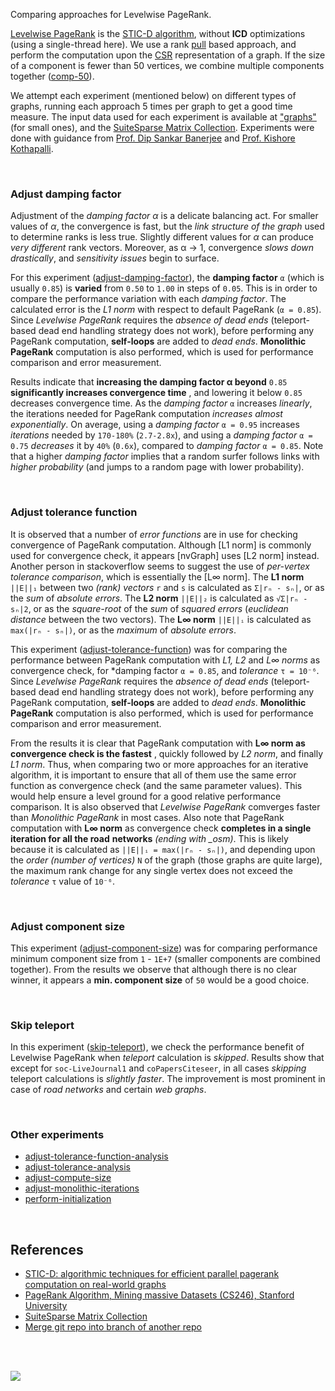 Comparing approaches for Levelwise PageRank.

[Levelwise PageRank] is the [STIC-D algorithm], without **ICD** optimizations
(using a single-thread here). We use a rank [pull] based approach, and perform
the computation upon the [CSR] representation of a graph. If the size of a
component is fewer than 50 vertices, we combine multiple components together
([comp-50]).

We attempt each experiment (mentioned below) on different types of graphs,
running each approach 5 times per graph to get a good time measure. The input
data used for each experiment is available at ["graphs"] (for small ones), and
the [SuiteSparse Matrix Collection]. Experiments were done with guidance from
[Prof. Dip Sankar Banerjee] and [Prof. Kishore Kothapalli].

<br>


### Adjust damping factor

Adjustment of the *damping factor α* is a delicate balancing act. For smaller
values of *α*, the convergence is fast, but the *link structure* *of the graph*
used to determine ranks is less true. Slightly different values for *α* can
produce *very different* rank vectors. Moreover, as α → 1, convergence *slows
down drastically*, and *sensitivity issues* begin to surface.

For this experiment ([adjust-damping-factor]), the **damping factor** `α` (which
is usually `0.85`) is **varied** from `0.50` to `1.00` in steps of `0.05`. This
is in order to compare the performance variation with each *damping factor*. The
calculated error is the *L1 norm* with respect to default PageRank (`α = 0.85`).
Since *Levelwise PageRank* requires the *absence of dead ends* (teleport-based
dead end handling strategy does not work), before performing any PageRank
computation, **self-loops** are added to *dead ends*. **Monolithic PageRank**
computation is also performed, which is used for performance comparison and
error measurement.

Results indicate that **increasing the damping factor α beyond** `0.85`
**significantly increases convergence time** , and lowering it below `0.85`
decreases convergence time. As the *damping factor* `α` increases *linearly*,
the iterations needed for PageRank computation *increases almost*
*exponentially*. On average, using a *damping factor* `α = 0.95` increases
*iterations* needed by `170-180%` (`2.7-2.8x`), and using a *damping* *factor*
`α = 0.75` *decreases* it by `40%` (`0.6x`), compared to *damping factor* `α =
0.85`. Note that a higher *damping factor* implies that a random surfer follows
links with *higher probability* (and jumps to a random page with lower
probability).

[adjust-damping-factor]: https://github.com/puzzlef/pagerank-componentwise/tree/adjust-damping-factor

<br>


### Adjust tolerance function

It is observed that a number of *error functions* are in use for checking
convergence of PageRank computation. Although [L1 norm] is commonly used
for convergence check, it appears [nvGraph] uses [L2 norm] instead. Another
person in stackoverflow seems to suggest the use of *per-vertex tolerance*
*comparison*, which is essentially the [L∞ norm]. The **L1 norm** `||E||₁`
between two *(rank) vectors* `r` and `s` is calculated as `Σ|rₙ - sₙ|`, or
as the *sum* of *absolute errors*. The **L2 norm** `||E||₂` is calculated
as `√Σ|rₙ - sₙ|2`, or as the *square-root* of the *sum* of *squared errors*
(*euclidean distance* between the two vectors). The **L∞ norm** `||E||ᵢ`
is calculated as `max(|rₙ - sₙ|)`, or as the *maximum* of *absolute errors*.

This experiment ([adjust-tolerance-function]) was for comparing the performance
between PageRank computation with *L1, L2* and *L∞ norms* as convergence check,
for *damping factor `α = 0.85`, and *tolerance* `τ = 10⁻⁶`. Since *Levelwise*
*PageRank* requires the *absence of dead ends* (teleport-based dead end handling
strategy does not work), before performing any PageRank computation,
**self-loops** are added to *dead ends*. **Monolithic PageRank** computation is
also performed, which is used for performance comparison and error measurement.

From the results it is clear that PageRank computation with **L∞ norm as**
**convergence check is the fastest** , quickly followed by *L2 norm*, and finally
*L1 norm*. Thus, when comparing two or more approaches for an iterative
algorithm, it is important to ensure that all of them use the same error
function as convergence check (and the same parameter values). This would help
ensure a level ground for a good relative performance comparison. It is also
observed that *Levelwise PageRank* comverges faster than *Monolithic PageRank*
in most cases. Also note that PageRank computation with **L∞ norm** as
convergence check **completes in a single iteration for all the road**
**networks** *(ending with _osm)*. This is likely because it is calculated as
`||E||ᵢ = max(|rₙ - sₙ|)`, and depending upon the *order (number of vertices)*
`N` of the graph (those graphs are quite large), the maximum rank change for any
single vertex does not exceed the *tolerance* `τ` value of `10⁻⁶`.

[adjust-tolerance-function]: https://github.com/puzzlef/pagerank-componentwise/tree/adjust-tolerance-function

<br>


### Adjust component size

This experiment ([adjust-component-size]) was for comparing performance minimum
component size from `1` - `1E+7` (smaller components are combined together).
From the results we observe that although there is no clear winner, it appears a
**min. component size** of `50` would be a good choice.

[adjust-component-size]: https://github.com/puzzlef/pagerank-componentwise/tree/adjust-component-size

<br>


### Skip teleport

In this experiment ([skip-teleport]), we check the performance benefit of
Levelwise PageRank when *teleport* calculation is *skipped*. Results show that
except for `soc-LiveJournal1` and `coPapersCiteseer`, in all cases *skipping*
teleport calculations is *slightly faster*. The improvement is most prominent in
case of *road networks* and certain *web graphs*.

[skip-teleport]: https://github.com/puzzlef/pagerank-componentwise/tree/skip-teleport

<br>


### Other experiments

- [adjust-tolerance-function-analysis](https://github.com/puzzlef/pagerank-componentwise/tree/adjust-tolerance-function-analysis)
- [adjust-tolerance-analysis](https://github.com/puzzlef/pagerank-componentwise/tree/adjust-tolerance-analysis)
- [adjust-compute-size](https://github.com/puzzlef/pagerank-componentwise/tree/adjust-compute-size)
- [adjust-monolithic-iterations](https://github.com/puzzlef/pagerank-componentwise/tree/adjust-monolithic-iterations)
- [perform-initialization](https://github.com/puzzlef/pagerank-componentwise/tree/perform-initialization)

<br>


## References

- [STIC-D: algorithmic techniques for efficient parallel pagerank computation on real-world graphs][STIC-D algorithm]
- [PageRank Algorithm, Mining massive Datasets (CS246), Stanford University](https://www.youtube.com/watch?v=ke9g8hB0MEo)
- [SuiteSparse Matrix Collection]
- [Merge git repo into branch of another repo](https://stackoverflow.com/a/21353836/1413259)

<br>
<br>


[![](https://img.youtube.com/vi/vbXTZlJ5fHU/maxresdefault.jpg)](https://www.youtube.com/watch?v=vbXTZlJ5fHU)


[Prof. Dip Sankar Banerjee]: https://sites.google.com/site/dipsankarban/
[Prof. Kishore Kothapalli]: https://faculty.iiit.ac.in/~kkishore/
[Levelwise PageRank]: https://ieeexplore.ieee.org/abstract/document/9835216
[STIC-D algorithm]: https://dl.acm.org/doi/abs/10.1145/2833312.2833322
[SuiteSparse Matrix Collection]: https://sparse.tamu.edu/
["graphs"]: https://github.com/puzzlef/graphs
[pull]: https://github.com/puzzlef/pagerank
[CSR]: https://github.com/puzzlef/pagerank
[comp-50]: https://github.com/puzzlef/pagerank-levelwise
